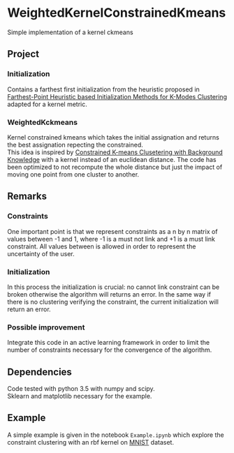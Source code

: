 # WeightedKernelConstrainedKmeans
Simple implementation of a kernel ckmeans

## Project
### Initialization
Contains a farthest first initialization from the heuristic proposed in [Farthest-Point Heuristic based Initialization Methods for K-Modes Clustering](https://arxiv.org/pdf/cs/0610043.pdf) adapted for a kernel metric.

### WeightedKckmeans
Kernel constrained kmeans which takes the initial assignation and returns the best assignation repecting the constrained.  
This idea is inspired by [Constrained K-means Clusetering with Background Knowledge](https://pdfs.semanticscholar.org/0bac/ca0993a3f51649a6bb8dbb093fc8d8481ad4.pdf) with a kernel instead of an euclidean distance. The code has been optimized to not recompute the whole distance but just the impact of moving one point from one cluster to another.

## Remarks
### Constraints
One important point is that we represent constraints as a n by n matrix of values between -1 and 1, where -1 is a must not link and +1 is a must link constraint. All values between is allowed in order to represent the uncertainty of the user.

### Initialization
In this process the initialization is crucial: no cannot link constraint can be broken otherwise the algorithm will returns an error. In the same way if there is no clustering verifying the constraint, the current initialization will return an error.

### Possible improvement
Integrate this code in an active learning framework in order to limit the number of constraints necessary for the convergence of the algorithm.

## Dependencies
Code tested with python 3.5 with numpy and scipy.  
Sklearn and matplotlib necessary for the example.

## Example
A simple example is given in the notebook `Example.ipynb` which explore the constraint clustering with an rbf kernel on [MNIST](http://yann.lecun.com/exdb/mnist/) dataset.
